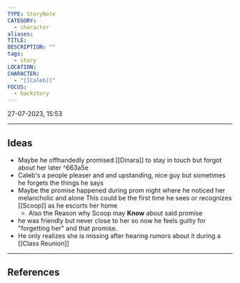 ```yaml
---
TYPE: StoryNote
CATEGORY:
  - character
aliases: 
TITLE: 
DESCRIPTION: ""
tags:
  - story
LOCATION: 
CHARACTER:
  - "[[Caleb]]"
FOCUS:
  - backstory
---
```


27-07-2023, 15:53

---
## Ideas


- Maybe he offhandedly promised [[Dinara]] to stay in touch but forgot about her later ^663a5e
- Caleb's a people pleaser and and upstanding, nice guy but sometimes he forgets the things he says
- Maybe the promise happened during prom night where he noticed her melancholic and alone
  This could be the first time he sees or recognizes [[Scoop]] as he escorts her home
	- Also the Reason why Scoop may **Know** about said promise
- he was friendly but never close to her so now he feels guilty for "forgetting her" and that promise.
- He only realizes she is missing after hearing rumors about it during a [[Class Reunion]]




---
## References
